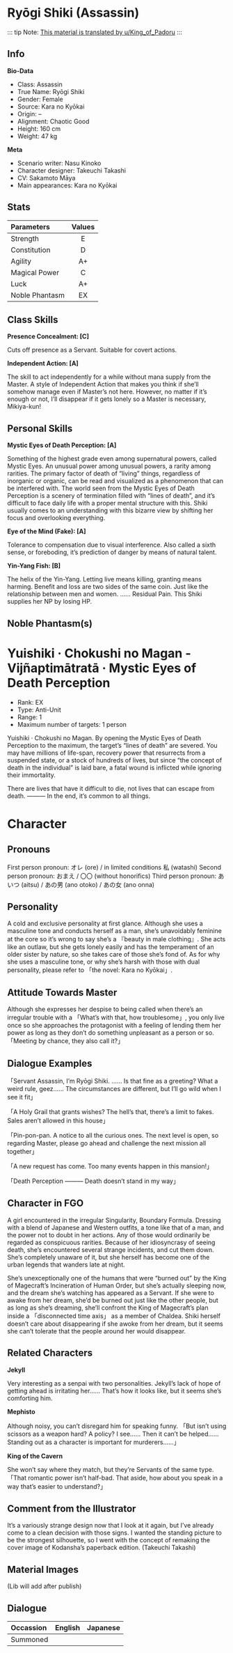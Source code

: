 # Ryōgi Shiki (Assassin)

::: tip
Note: [This material is translated by u/King_of_Padoru](https://forums.nrvnqsr.com/showthread.php/6951-Fate-Grand-Order-Mats?p=2970581&viewfull=1#post2970581)
:::


## Info

**Bio-Data**

- Class: Assassin
- True Name: Ryōgi Shiki
- Gender: Female
- Source: Kara no Kyōkai
- Origin: –
- Alignment: Chaotic Good
- Height: 160 cm
- Weight: 47 kg

**Meta**

- Scenario writer: Nasu Kinoko
- Character designer: Takeuchi Takashi
- CV: Sakamoto Māya
- Main appearances: Kara no Kyōkai

## Stats

| Parameters | Values |
|:--------|:--------:|
| Strength | E |
| Constitution | D |
| Agility | A+ |
| Magical Power | C |
| Luck | A+ |
| Noble Phantasm | EX |

## Class Skills

**Presence Concealment: [C]**

Cuts off presence as a Servant. Suitable for covert actions.


**Independent Action: [A]**

The skill to act independently for a while without mana supply from the Master.
A style of Independent Action that makes you think if she’ll somehow manage even if Master’s not here.
However, no matter if it’s enough or not, I’ll disappear if it gets lonely so a Master is necessary, Mikiya-kun!

## Personal Skills

**Mystic Eyes of Death Perception: [A]**

Something of the highest grade even among supernatural powers, called Mystic Eyes.
An unusual power among unusual powers, a rarity among rarities. The primary factor of death of “living” things, regardless of inorganic or organic, can be read and visualized as a phenomenon that can be interfered with. The world seen from the Mystic Eyes of Death Perception is a scenery of termination filled with “lines of death”, and it’s difficult to face daily life with a proper mental structure with this.
Shiki usually comes to an understanding with this bizarre view by shifting her focus and overlooking everything.


**Eye of the Mind (Fake): [A]**

Tolerance to compensation due to visual interference.
Also called a sixth sense, or foreboding, it’s prediction of danger by means of natural talent.


**Yin-Yang Fish: [B]**

The helix of the Yin-Yang.
Letting live means killing, granting means harming.
Benefit and loss are two sides of the same coin. Just like the relationship between men and women.
…… Residual Pain. This Shiki supplies her NP by losing HP.

## Noble Phantasm(s)

# Yuishiki · Chokushi no Magan - Vijñaptimātratā · Mystic Eyes of Death Perception
- Rank: EX
- Type: Anti-Unit
- Range: 1
- Maximum number of targets: 1 person

Yuishiki · Chokushi no Magan.
By opening the Mystic Eyes of Death Perception to the maximum, the target’s “lines of death” are severed.
You may have millions of life-span, recovery power that resurrects from a suspended state, or a stock of hundreds of lives, but since “the concept of death in the individual” is laid bare, a fatal wound is inflicted while ignoring their immortality.


There are lives that have it difficult to die, not lives that can escape from death.
——— In the end, it’s common to all things.

# Character

## Pronouns

First person pronoun: オレ (ore) / in limited conditions 私 (watashi)
Second person pronoun: おまえ / 〇〇 (without honorifics)
Third person pronoun: あいつ (aitsu) / あの男 (ano otoko) / あの女 (ano onna)

## Personality

A cold and exclusive personality at first glance.
Although she uses a masculine tone and conducts herself as a man, she’s unavoidably feminine at the core so it’s wrong to say she’s a 『beauty in male clothing』.
She acts like an outlaw, but she gets lonely easily and has the temperament of an older sister by nature, so she takes care of those she’s fond of.
As for why she uses a masculine tone, or why she’s harsh with those with dual personality, please refer to 「the novel: Kara no Kyōkai」.

## Attitude Towards Master

Although she expresses her despise to being called when there’s an irregular trouble with a 「What’s with that, how troublesome」, you only live once so she approaches the protagonist with a feeling of lending them her power as long as they don’t do something unpleasant as a person or so.
「Meeting by chance, they also call it?」

## Dialogue Examples

「Servant Assassin, I’m Ryōgi Shiki. …… Is that fine as a greeting? What a weird rule, geez…… The circumstances are different, but I’ll go wild when I see it fit」

「A Holy Grail that grants wishes? The hell’s that, there’s a limit to fakes. Sales aren’t allowed in this house」

「Pin-pon-pan. A notice to all the curious ones. The next level is open, so regarding Master, please go ahead and challenge the next mission all together」

「A new request has come. Too many events happen in this mansion!」

「Death Perception ——— Death doesn’t stand in my way」

## Character in FGO

A girl encountered in the irregular Singularity, Boundary Formula.
Dressing with a blend of Japanese and Western outfits, a tone like that of a man, and the power not to doubt in her actions.
Any of those would ordinarily be regarded as conspicuous rarities.
Because of her idiosyncrasy of seeing death, she’s encountered several strange incidents, and cut them down.
She’s completely unaware of it, but she herself has become one of the urban legends that wanders late at night.


She’s unexceptionally one of the humans that were “burned out” by the King of Magecraft’s Incineration of Human Order, but she’s actually sleeping now, and the dream she’s watching has appeared as a Servant.
If she were to awake from her dream, she’d be burned out just like the other people, but as long as she’s dreaming, she’ll confront the King of Magecraft’s plan inside a 「disconnected time axis」 as a member of Chaldea.
Shiki herself doesn’t care about disappearing if she awoke from her dream, but it seems she can’t tolerate that the people around her would disappear.

## Related Characters

**Jekyll**

Very interesting as a senpai with two personalities. Jekyll’s lack of hope of getting ahead is irritating her…… That’s how it looks like, but it seems she’s comforting him.


**Mephisto**

Although noisy, you can’t disregard him for speaking funny.
「But isn’t using scissors as a weapon hard? A policy? I see…… Then it can’t be helped…… Standing out as a character is important for murderers……」


**King of the Cavern**

She won’t say where they match, but they’re Servants of the same type.
「That romantic power isn’t half-bad. That aside, how about you speak in a way that’s easier to understand?」

## Comment from the Illustrator

It’s a variously strange design now that I look at it again, but I’ve already come to a clean decision with those signs. I wanted the standing picture to be the strongest silhouette, so I went with the concept of remaking the cover image of Kodansha’s paperback edition. (Takeuchi Takashi)

## Material Images

(Lib will add after publish)

## Dialogue

| Occassion | English | Japanese |
|:--------|:--------:|:--------:|
| Summoned |  |  |